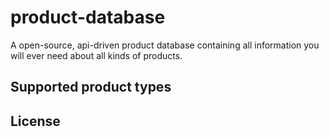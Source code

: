 # product-database
A open-source, api-driven product database containing all information you will ever need about all kinds of products.


## Supported product types

## License
